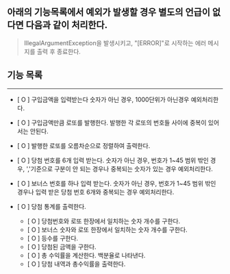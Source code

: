 ## 아래의 기능목록에서 예외가 발생할 경우 별도의 언급이 없다면 다음과 같이 처리한다.
>IllegalArgumentException을 발생시키고, "[ERROR]"로 시작하는 에러 메시지를 출력 후 종료한다.

## 기능 목록

<hr/>

- [ O ] 구입금액을 입력받는다 숫자가 아닌 경우, 1000단위가 아닌경우 예외처리한다.
- [ O ] 구입금액만큼 로또를 발행한다. 발행한 각 로또의 번호들 사이에 중복이 있어서는 안된다. 
- [ O ] 발행한 로또를 오름차순으로 정렬하여 출력한다.


- [ O ] 당첨 번호를 6개 입력 받는다. 숫자가 아닌 경우, 번호가 1~45 범위 밖인 경우, ','기준으로 구분이 안 되는 경우나 중복되는 숫자가 있는 경우 예외처리한다.
- [ O ] 보너스 번호를 하나 입력 받는다. 숫자가 아닌 경우, 번호가 1~45 범위 밖인 경우나 입력 받은 당첨 번호 6개와 중복되는 경우 예외처리한다.


- [ O ] 당첨 통계를 출력한다.
    - [ O ] 당첨번호와 로또 한장에서 일치하는 숫자 개수를 구한다.
    - [ O ] 보너스 숫자와 로또 한장에서 일치하는 숫자 개수를 구한다.
    - [ O ] 등수를 구한다.
    - [ O ] 당첨된 금액을 구한다.
    - [ O ] 총 수익률을 계산한다. 백분율로 나타낸다.
    - [ O ] 당첨 내역과 총수익률을 출력한다.
